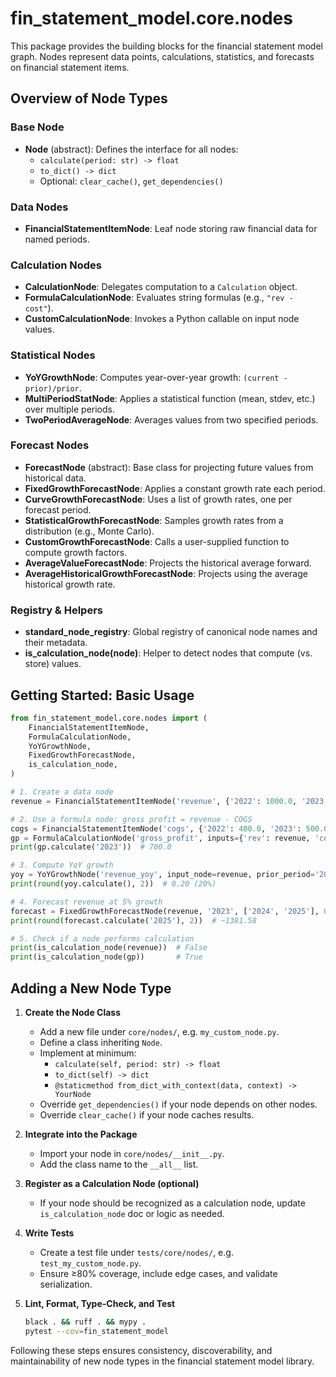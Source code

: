# fin_statement_model.core.nodes

This package provides the building blocks for the financial statement model graph. Nodes represent data points, calculations, statistics, and forecasts on financial statement items.

## Overview of Node Types

### Base Node
- **Node** (abstract): Defines the interface for all nodes:
  - `calculate(period: str) -> float`
  - `to_dict() -> dict`
  - Optional: `clear_cache()`, `get_dependencies()`

### Data Nodes
- **FinancialStatementItemNode**: Leaf node storing raw financial data for named periods.

### Calculation Nodes
- **CalculationNode**: Delegates computation to a `Calculation` object.
- **FormulaCalculationNode**: Evaluates string formulas (e.g., `"rev - cost"`).
- **CustomCalculationNode**: Invokes a Python callable on input node values.

### Statistical Nodes
- **YoYGrowthNode**: Computes year-over-year growth: `(current - prior)/prior`.
- **MultiPeriodStatNode**: Applies a statistical function (mean, stdev, etc.) over multiple periods.
- **TwoPeriodAverageNode**: Averages values from two specified periods.

### Forecast Nodes
- **ForecastNode** (abstract): Base class for projecting future values from historical data.
- **FixedGrowthForecastNode**: Applies a constant growth rate each period.
- **CurveGrowthForecastNode**: Uses a list of growth rates, one per forecast period.
- **StatisticalGrowthForecastNode**: Samples growth rates from a distribution (e.g., Monte Carlo).
- **CustomGrowthForecastNode**: Calls a user-supplied function to compute growth factors.
- **AverageValueForecastNode**: Projects the historical average forward.
- **AverageHistoricalGrowthForecastNode**: Projects using the average historical growth rate.

### Registry & Helpers
- **standard_node_registry**: Global registry of canonical node names and their metadata.
- **is_calculation_node(node)**: Helper to detect nodes that compute (vs. store) values.

## Getting Started: Basic Usage

```python
from fin_statement_model.core.nodes import (
    FinancialStatementItemNode,
    FormulaCalculationNode,
    YoYGrowthNode,
    FixedGrowthForecastNode,
    is_calculation_node,
)

# 1. Create a data node
revenue = FinancialStatementItemNode('revenue', {'2022': 1000.0, '2023': 1200.0})

# 2. Use a formula node: gross profit = revenue - COGS
cogs = FinancialStatementItemNode('cogs', {'2022': 400.0, '2023': 500.0})
gp = FormulaCalculationNode('gross_profit', inputs={'rev': revenue, 'cost': cogs}, formula='rev - cost')
print(gp.calculate('2023'))  # 700.0

# 3. Compute YoY growth
yoy = YoYGrowthNode('revenue_yoy', input_node=revenue, prior_period='2022', current_period='2023')
print(round(yoy.calculate(), 2))  # 0.20 (20%)

# 4. Forecast revenue at 5% growth
forecast = FixedGrowthForecastNode(revenue, '2023', ['2024', '2025'], 0.05)
print(round(forecast.calculate('2025'), 2))  # ~1381.58

# 5. Check if a node performs calculation
print(is_calculation_node(revenue))  # False
print(is_calculation_node(gp))       # True
```

## Adding a New Node Type

1. **Create the Node Class**
   - Add a new file under `core/nodes/`, e.g. `my_custom_node.py`.
   - Define a class inheriting `Node`.
   - Implement at minimum:
     - `calculate(self, period: str) -> float`
     - `to_dict(self) -> dict`
     - `@staticmethod from_dict_with_context(data, context) -> YourNode`
   - Override `get_dependencies()` if your node depends on other nodes.
   - Override `clear_cache()` if your node caches results.

2. **Integrate into the Package**
   - Import your node in `core/nodes/__init__.py`.
   - Add the class name to the `__all__` list.

3. **Register as a Calculation Node (optional)**
   - If your node should be recognized as a calculation node, update `is_calculation_node` doc or logic as needed.

4. **Write Tests**
   - Create a test file under `tests/core/nodes/`, e.g. `test_my_custom_node.py`.
   - Ensure ≥80% coverage, include edge cases, and validate serialization.

5. **Lint, Format, Type-Check, and Test**
   ```bash
   black . && ruff . && mypy .
   pytest --cov=fin_statement_model
   ```

Following these steps ensures consistency, discoverability, and maintainability of new node types in the financial statement model library. 